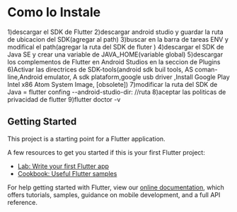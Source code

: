 # Como lo Instale
1)descargar el SDK de Flutter
2)descargar android studio y guardar la ruta de ubicacion del SDK(agregar al path)
3)buscar en la barra de tareas ENV y modifical el path(agregar la ruta del SDK de fluter )
4)descargar el SDK de Java SE y crear una variable de JAVA_HOME(variable global)
5)descargar los complementos de Flutter en Android Studios en la seccion de Plugins
6)Activar las directrices de SDK-tools(android sdk buil tools, AS coman-line,Android emulator, 
A sdk plataform,google usb driver ,Install Google Play Intel x86 Atom System Image, [obsolete])
7)modificar la ruta del SDK de Java = flutter confing --android-studio-dir: //ruta
8)aceptar las politicas de privacidad de flutter
9)flutter doctor -v

## Getting Started

This project is a starting point for a Flutter application.

A few resources to get you started if this is your first Flutter project:

- [Lab: Write your first Flutter app](https://flutter.dev/docs/get-started/codelab)
- [Cookbook: Useful Flutter samples](https://flutter.dev/docs/cookbook)

For help getting started with Flutter, view our
[online documentation](https://flutter.dev/docs), which offers tutorials,
samples, guidance on mobile development, and a full API reference.
